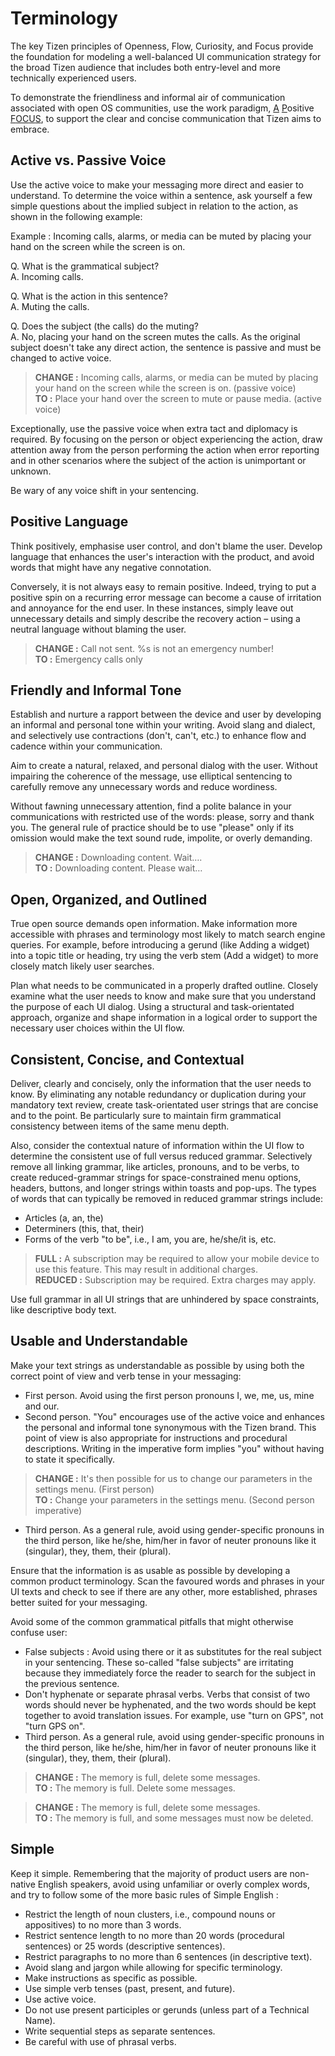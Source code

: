 
# Terminology

The key Tizen principles of Openness, Flow, Curiosity, and Focus provide the foundation for modeling a well-balanced UI communication strategy for the broad Tizen audience that includes both entry-level and more technically experienced users.

To demonstrate the friendliness and informal air of communication associated with open OS communities, use the work paradigm, [A](#a_) [P](#p_)ositive [F](#f_)[O](#o_)[C](#c_)[U](#u_)[S](#s_), to support the clear and concise communication that Tizen aims to embrace.

<a name="a_"></a>
## Active vs. Passive Voice

Use the active voice to make your messaging more direct and easier to understand. To determine the voice within a sentence, ask yourself a few simple questions about the implied subject in relation to the action, as shown in the following example:

Example : Incoming calls, alarms, or media can be muted by placing your hand on the screen while the screen is on.

Q. What is the grammatical subject?  
A. Incoming calls.

Q. What is the action in this sentence?  
A. Muting the calls.

Q. Does the subject (the calls) do the muting?  
A. No, placing your hand on the screen mutes the calls. As the original subject doesn't take any direct action, the sentence is passive and must be changed to active voice.

> **CHANGE :** Incoming calls, alarms, or media can be muted by placing your hand on the  screen while the screen is on. (passive voice)  
> **TO :** Place your hand over the screen to mute or pause media. (active voice)

Exceptionally, use the passive voice when extra tact and diplomacy is required. By focusing on the person or object experiencing the action, draw attention away from the person performing the action when error reporting and in other scenarios where the subject of the action is unimportant or unknown.

Be wary of any voice shift in your sentencing.

<a name="p_"></a>
## Positive Language

Think positively, emphasise user control, and don't blame the user. Develop language that enhances the user's interaction with the product, and avoid words that might have any negative connotation.

Conversely, it is not always easy to remain positive. Indeed, trying to put a positive spin on a recurring error message can become a cause of irritation and annoyance for the end user. In these instances, simply leave out unnecessary details and simply describe the recovery action – using a neutral language without blaming the user.

> **CHANGE :** Call not sent. %s is not an emergency number!  
> **TO :** Emergency calls only

<a name="f_"></a>
## Friendly and Informal Tone

Establish and nurture a rapport between the device and user by developing an informal and personal tone within your writing. Avoid slang and dialect, and selectively use contractions (don't, can't, etc.) to enhance flow and cadence within your communication.

Aim to create a natural, relaxed, and personal dialog with the user. Without impairing the coherence of the message, use elliptical sentencing to carefully remove any unnecessary words and reduce wordiness.

Without fawning unnecessary attention, find a polite balance in your communications with restricted use of the words: please, sorry and thank you. The general rule of practice should be to use "please" only if its omission would make the text sound rude, impolite, or overly demanding.

> **CHANGE :** Downloading content. Wait….  
> **TO :** Downloading content. Please wait…

<a name="o_"></a>
## Open, Organized, and Outlined

True open source demands open information. Make information more accessible with phrases and terminology most likely to match search engine queries. For example, before introducing a gerund (like Adding a widget) into a topic title or heading, try using the verb stem (Add a widget) to more closely match likely user searches.

Plan what needs to be communicated in a properly drafted outline. Closely examine what the user needs to know and make sure that you understand the purpose of each UI dialog. Using a structural and task-orientated approach, organize and shape information in a logical order to support the necessary user choices within the UI flow.

<a name="c_"></a>
## Consistent, Concise, and Contextual

Deliver, clearly and concisely, only the information that the user needs to know. By eliminating any notable redundancy or duplication during your mandatory text review, create task-orientated user strings that are concise and to the point. Be particularly sure to maintain firm grammatical consistency between items of the same menu depth.

Also, consider the contextual nature of information within the UI flow to determine the consistent use of full versus reduced grammar. Selectively remove all linking grammar, like articles, pronouns, and to be verbs, to create reduced-grammar strings for space-constrained menu options, headers, buttons, and longer strings within toasts and pop-ups. The types of words that can typically be removed in reduced grammar strings include:

-   Articles (a, an, the)
-   Determiners (this, that, their)
-   Forms of the verb "to be", i.e., I am, you are, he/she/it is, etc.

> **FULL :** A subscription may be required to allow your mobile device to use this feature. This may result in additional charges.  
> **REDUCED :** Subscription may be required. Extra charges may apply.

Use full grammar in all UI strings that are unhindered by space constraints, like descriptive body text.

<a name="u_"></a>
## Usable and Understandable

Make your text strings as understandable as possible by using both the correct point of view and verb tense in your messaging:

-   First person. Avoid using the first person pronouns I, we, me, us, mine and our.
-   Second person. "You" encourages use of the active voice and enhances the personal and informal tone synonymous with the Tizen brand. This point of view is also appropriate for instructions and procedural descriptions. Writing in the imperative form implies "you" without having to state it specifically.

 > **CHANGE :** It's then possible for us to change our parameters in the settings menu. (First person)    
 > **TO :** Change your parameters in the settings menu. (Second person imperative)

-   Third person. As a general rule, avoid using gender-specific pronouns in the third person, like he/she, him/her in favor of neuter pronouns like it (singular), they, them, their (plural).

Ensure that the information is as usable as possible by developing a common product terminology. Scan the favoured words and phrases in your UI texts and check to see if there are any other, more established, phrases better suited for your messaging.

Avoid some of the common grammatical pitfalls that might otherwise confuse user:

-   False subjects : Avoid using there or it as substitutes for the real subject in your sentencing. These so-called "false subjects" are irritating because they immediately force the reader to search for the subject in the previous sentence.
-   Don't hyphenate or separate phrasal verbs. Verbs that consist of two words should never be hyphenated, and the two words should be kept together to avoid translation issues. For example, use "turn on GPS", not "turn GPS on".
-   Third person. As a general rule, avoid using gender-specific pronouns in the third person, like he/she, him/her in favor of neuter pronouns like it (singular), they, them, their (plural).

> **CHANGE :** The memory is full, delete some messages.  
> **TO :** The memory is full. Delete some messages.  


> **CHANGE :** The memory is full, delete some messages.  
> **TO :** The memory is full, and some messages must now be deleted.

<a name="s_"></a>
## Simple

Keep it simple. Remembering that the majority of product users are non-native English speakers, avoid using unfamiliar or overly complex words, and try to follow some of the more basic rules of Simple English :

-   Restrict the length of noun clusters, i.e., compound nouns or appositives) to no more than 3 words.
-   Restrict sentence length to no more than 20 words (procedural sentences) or 25 words (descriptive sentences).
-   Restrict paragraphs to no more than 6 sentences (in descriptive text).
-   Avoid slang and jargon while allowing for specific terminology.
-   Make instructions as specific as possible.
-   Use simple verb tenses (past, present, and future).
-   Use active voice.
-   Do not use present participles or gerunds (unless part of a Technical Name).
-   Write sequential steps as separate sentences.
-   Be careful with use of phrasal verbs.
